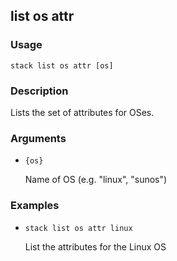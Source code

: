 ## list os attr

### Usage

`stack list os attr [os]`

### Description

Lists the set of attributes for OSes.

### Arguments

* `{os}`

   Name of OS (e.g. "linux", "sunos")


### Examples

* `stack list os attr linux`

   List the attributes for the Linux OS



